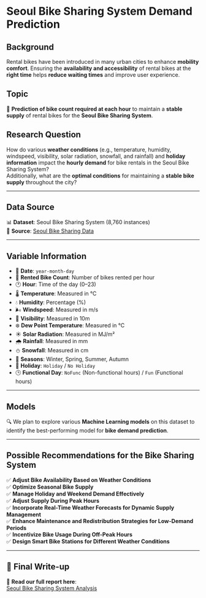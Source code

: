 # **Seoul Bike Sharing System Demand Prediction**

## **Background**
Rental bikes have been introduced in many urban cities to enhance **mobility comfort**. Ensuring the **availability and accessibility** of rental bikes at the **right time** helps **reduce waiting times** and improve user experience.

## **Topic**
🔹 **Prediction of bike count required at each hour** to maintain a **stable supply** of rental bikes for the **Seoul Bike Sharing System**.

## **Research Question**
How do various **weather conditions** (e.g., temperature, humidity, windspeed, visibility, solar radiation, snowfall, and rainfall) and **holiday information** impact the **hourly demand** for bike rentals in the Seoul Bike Sharing System?  
Additionally, what are the **optimal conditions** for maintaining a **stable bike supply** throughout the city?

---

## **Data Source**
📊 **Dataset**: Seoul Bike Sharing System (8,760 instances)  
🔗 **Source**: [Seoul Bike Sharing Data]([https://archive.ics.uci.edu/dataset/560/seoul+bike+sharing+demand])  

---

## **Variable Information**
- 📅 **Date**: `year-month-day`
- 🚴 **Rented Bike Count**: Number of bikes rented per hour
- 🕐 **Hour**: Time of the day (0–23)
- 🌡️ **Temperature**: Measured in °C
- 💧 **Humidity**: Percentage (%)
- 🌬️ **Windspeed**: Measured in m/s
- 👀 **Visibility**: Measured in 10m
- ❄️ **Dew Point Temperature**: Measured in °C
- ☀️ **Solar Radiation**: Measured in MJ/m²
- 🌧️ **Rainfall**: Measured in mm
- ⛄ **Snowfall**: Measured in cm
- 🍂 **Seasons**: Winter, Spring, Summer, Autumn
- 🎉 **Holiday**: `Holiday` / `No Holiday`
- 🕒 **Functional Day**: `NoFunc` (Non-functional hours) / `Fun` (Functional hours)

---

## **Models**
🔍 We plan to explore various **Machine Learning models** on this dataset to identify the best-performing model for **bike demand prediction**.

---

## **Possible Recommendations for the Bike Sharing System**
✅ **Adjust Bike Availability Based on Weather Conditions**  
✅ **Optimize Seasonal Bike Supply**  
✅ **Manage Holiday and Weekend Demand Effectively**  
✅ **Adjust Supply During Peak Hours**  
✅ **Incorporate Real-Time Weather Forecasts for Dynamic Supply Management**  
✅ **Enhance Maintenance and Redistribution Strategies for Low-Demand Periods**  
✅ **Incentivize Bike Usage During Off-Peak Hours**  
✅ **Design Smart Bike Stations for Different Weather Conditions**  

---

## 📜 **Final Write-up**
📄 **Read our full report here**:  
[Seoul Bike Sharing System Analysis](https://docs.google.com/document/d/1GdiP4iON49Sd3AJqsRZlDoQhmfhG81iR/edit?usp=sharing&ouid=105049261238731764444&rtpof=true&sd=true)  

